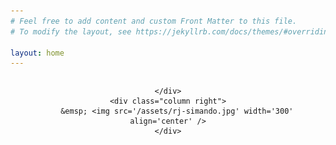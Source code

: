 ```yaml
---
# Feel free to add content and custom Front Matter to this file.
# To modify the layout, see https://jekyllrb.com/docs/themes/#overriding-theme-defaults

layout: home
---
```

<style>
/* Create two unequal columns that floats next to each other */
.column {
  float: left;
}

.left {
  width: 200 px;
  text-align: center;
}

.right {
  width: 730 px;
  padding-left: 10px;
}
</style>

<div class="row">
	<div class="column left">

	</div>
	<div class="column right">
		&emsp; <img src='/assets/rj-simando.jpg' width='300' align='center' />
	</div>
</div>
